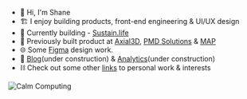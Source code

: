 - 👋 Hi, I'm Shane
- 🏗 I enjoy building products, front-end engineering & UI/UX design
- 🔨 Currently building  - [Sustain.life](https://www.sustain.life/)
- 🧠 Previously built product at [Axial3D](https://axial3d.com/), [PMD Solutions](https://www.pmd-solutions.com/) & [MAP](https://github.com/Optical-Tutor)
- 🌐 Some [Figma](https://www.figma.com/file/BuYYW2RiWmQKK9dPAmsIJv/UI) design work.
- 👀 [Blog](https://smcgrath.dev/)(under construction) & [Analytics](https://umami-production-863f.up.railway.app/share/DM50VHxJ/Blog)(under construction)
- ⛓️ Check out some other [links](https://link-stack.glitch.me/) to personal work & interests

![Calm Computing](https://media.giphy.com/media/TJaNEMTsdKaZ4sowzr/giphy.gif)

<!---
schm00g/schm00g is a ✨ special ✨ repository because its `README.md` (this file) appears on your GitHub profile.
You can click the Preview link to take a look at your changes.
- 📫 How to reach me:  `~wolfeb-watsep` || `@___` 
--->
